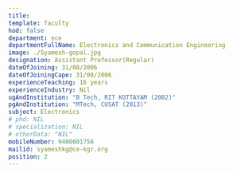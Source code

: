 ```yaml
---
title: 
template: faculty
hod: false
department: ece
departmentFullName: Electronics and Communication Engineering
image: ./Syamesh-gopal.jpg
designation: Assistant Professor(Regular)
dateOfJoining: 31/08/2006
dateOfJoiningCape: 31/08/2006
experienceTeaching: 16 years
experienceIndustry: Nil
ugAndInstitution: "B Tech, RIT KOTTAYAM (2002)"
pgAndInstitution: "MTech, CUSAT (2013)"
subject: Electronics
# phd: NIL
# specialization: NIL
# otherData: "NIL"
mobileNumber: 9400601756
mailid: syameshkg@ce-kgr.org
position: 2
---
```

